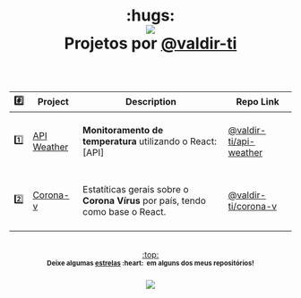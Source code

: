 <h1 align="center">:hugs:<br><a href="https://github.com/valdir-ti"><img src="https://awesome.re/badge.svg"/></a> <br>Projetos por <a href="https://github.com/valdir-ti">@valdir-ti</a>
  </h1>
<br><br>

| :hash: | Project | Description | Repo Link |
|:--------:|---------|-------------|-----------|
| :one: | [API Weather](https://github.com/valdir-ti/api-weather/)| <br> **Monitoramento de temperatura** utilizando o React: [API]<br><br> | [@valdir-ti/api-weather](https://github.com/valdir-ti/api-weather) |
| :two: | [Corona-v](https://github.com/valdir-ti/corona-v/) | <br> Estatíticas gerais sobre o **Corona Vírus** por país, tendo como base o React. <br><br> | [@valdir-ti/corona-v](https://github.com/valdir-ti/corona-v) |



<p align="center"><br><a href="#hugs-projects-by-valdir-ti--">:top:</a><br><sup><strong>Deixe algumas <a href="https://github.com/valdir-ti?tab=repositories">estrelas</a>&nbsp;:heart:&nbsp; em alguns dos meus repositórios!<strong></sup><br><br> <a href="https://github.com/valdir-ti/"><img src="https://img.shields.io/github/followers/valdir-ti.svg?label=Follow%20@valdir-ti&style=social"> </a><br></p>
